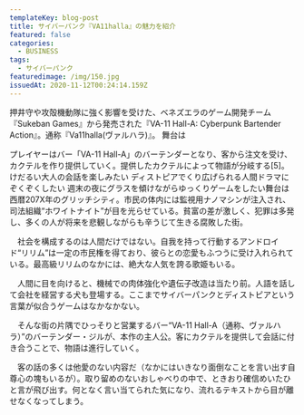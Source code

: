 ```yaml
---
templateKey: blog-post
title: サイバーパンク『VA11halla』の魅力を紹介
featured: false
categories:
  - BUSINESS
tags:
  - サイバーパンク
featuredimage: /img/150.jpg
issuedAt: 2020-11-12T00:24:14.159Z
---
```

押井守や攻殻機動隊に強く影響を受けた、ベネズエラのゲーム開発チーム『Sukeban Games』から発売された『VA-11 Hall-A: Cyberpunk Bartender Action』。通称『Va11halla(ヴァルハラ)』。
舞台は


プレイヤーはバー「VA-11 Hall-A」のバーテンダーとなり、客から注文を受け、カクテルを作り提供していく。提供したカクテルによって物語が分岐する[5]。けだるい大人の会話を楽しみたい
ディストピアでくり広げられる人間ドラマにぞくぞくしたい
週末の夜にグラスを傾けながらゆっくりゲームをしたい舞台は西暦207X年のグリッチシティ。市民の体内には監視用ナノマシンが注入され、司法組織“ホワイトナイト”が目を光らせている。貧富の差が激しく、犯罪は多発し、多くの人が将来を悲観しながらも辛うじて生きる腐敗した街。

　社会を構成するのは人間だけではない。自我を持って行動するアンドロイド“リリム”は一定の市民権を得ており、彼らとの恋愛もふつうに受け入れられている。最高級リリムのなかには、絶大な人気を誇る歌姫もいる。

　人間に目を向けると、機械での肉体強化や遺伝子改造は当たり前。人語を話して会社を経営する犬も登場する。ここまでサイバーパンクとディストピアという言葉が似合うゲームはなかなかない。

　そんな街の片隅でひっそりと営業するバー“VA-11 Hall-A（通称、ヴァルハラ）”のバーテンダー・ジルが、本作の主人公。客にカクテルを提供して会話に付き合うことで、物語は進行していく。

　客の話の多くは他愛のない内容だ（なかにはいきなり面倒なことを言い出す自尊心の塊もいるが）。取り留めのないおしゃべりの中で、ときおり確信めいたひと言が飛び出す。何となく言い当てられた気になり、流れるテキストから目が離せなくなってしまう。